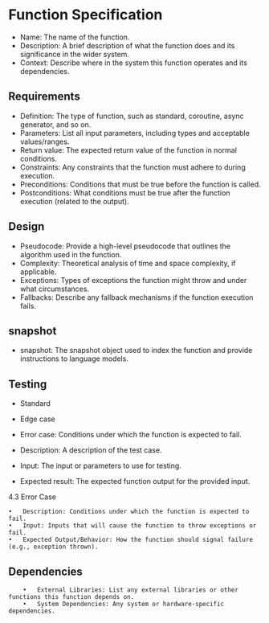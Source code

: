 # Function Specification

- Name: The name of the function.
- Description: A brief description of what the function does and its significance in the wider system.
- Context: Describe where in the system this function operates and its dependencies.

## Requirements

- Definition: The type of function, such as standard, coroutine, async generator, and so on.
- Parameters: List all input parameters, including types and acceptable values/ranges.
- Return value: The expected return value of the function in normal conditions.
- Constraints: Any constraints that the function must adhere to during execution.
- Preconditions: Conditions that must be true before the function is called.
- Postconditions: What conditions must be true after the function execution (related to the output).

## Design

- Pseudocode: Provide a high-level pseudocode that outlines the algorithm used in the function.
- Complexity: Theoretical analysis of time and space complexity, if applicable.
- Exceptions: Types of exceptions the function might throw and under what circumstances.
- Fallbacks: Describe any fallback mechanisms if the function execution fails.

## snapshot

- snapshot: The snapshot object used to index the function and provide instructions to language models.

## Testing

- Standard
- Edge case
- Error case: Conditions under which the function is expected to fail.

- Description: A description of the test case.
- Input: The input or parameters to use for testing.
- Expected result: The expected function output for the provided input.



4.3 Error Case

	•	Description: Conditions under which the function is expected to fail.
	•	Input: Inputs that will cause the function to throw exceptions or fail.
	•	Expected Output/Behavior: How the function should signal failure (e.g., exception thrown).

##	Dependencies

		•	External Libraries: List any external libraries or other functions this function depends on.
		•	System Dependencies: Any system or hardware-specific dependencies.
